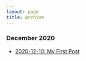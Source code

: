 ```yaml
---
layout: page
title: Archive
---
```


### December 2020
- [2020-12-10: My First Post](_posts/2020-12-10-first-post.md)